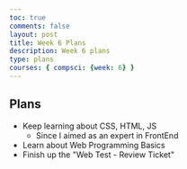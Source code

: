 ```yaml
---
toc: true
comments: false
layout: post
title: Week 6 Plans
description: Week 6 plans
type: plans
courses: { compsci: {week: 6} }
---
```


## Plans
- Keep learning about CSS, HTML, JS
    - Since I aimed as an expert in FrontEnd
- Learn about Web Programming Basics
- Finish up the "Web Test - Review Ticket"
